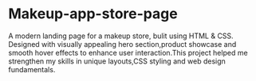 # Makeup-app-store-page
A modern landing page for a makeup store, bulit using HTML &amp; CSS. Designed with visually appealing hero section,product showcase and smooth hover effects to enhance user interaction.This project helped me strengthen my skills in unique layouts,CSS styling and web design fundamentals.
